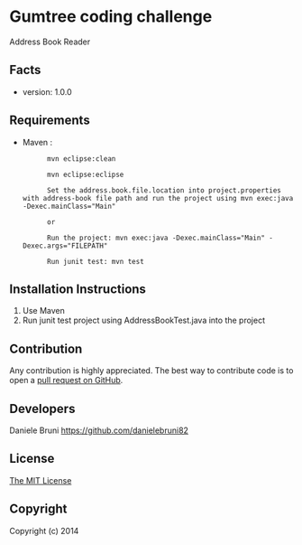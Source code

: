 Gumtree coding challenge
========
Address Book Reader

Facts
-----
- version: 1.0.0

Requirements
------------
- Maven :
			
			mvn eclipse:clean
			
			mvn eclipse:eclipse
			
			Set the address.book.file.location into project.properties with address-book file path and run the project using mvn exec:java -Dexec.mainClass="Main"
			
			or
			
			Run the project: mvn exec:java -Dexec.mainClass="Main" -Dexec.args="FILEPATH"

			Run junit test: mvn test


			

Installation Instructions
-------------------------
1. Use Maven
2. Run junit test project using AddressBookTest.java into the project

Contribution
------------
Any contribution is highly appreciated. The best way to contribute code is to open a [pull request on GitHub](https://help.github.com/articles/using-pull-requests).

Developers
----------
Daniele Bruni
https://github.com/danielebruni82

License
-------
[The MIT License](http://opensource.org/licenses/MIT)

Copyright
---------
Copyright (c) 2014 

